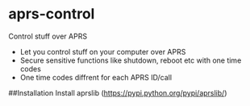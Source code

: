 # aprs-control
Control stuff over APRS

- Let you control stuff on your computer over APRS
- Secure sensitive functions like shutdown, reboot etc with one time codes
- One time codes diffrent for each APRS ID/call

##Installation
Install aprslib (https://pypi.python.org/pypi/aprslib/)
